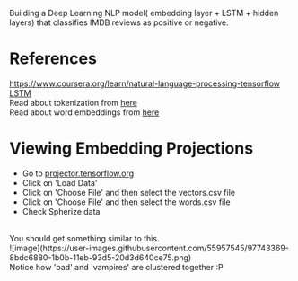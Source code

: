 Building a Deep Learning NLP  model( embedding layer + LSTM + hidden layers) that classifies IMDB reviews as positive or negative.
# References
https://www.coursera.org/learn/natural-language-processing-tensorflow<br>
[LSTM](https://www.youtube.com/watch?v=9TFnjJkfqmA&t=29s)<br>
Read about tokenization from [here](https://nlp.stanford.edu/IR-book/html/htmledition/tokenization-1.html)<br>
Read about word embeddings from [here](https://machinelearningmastery.com/what-are-word-embeddings)<br>

# Viewing Embedding Projections
- Go to [projector.tensorflow.org](http://projector.tensorflow.org/)
- Click on 'Load Data' 
- Click on 'Choose File' and then select the vectors.csv file
- Click on 'Choose File' and then select the words.csv file
- Check Spherize data
<br>
You should get something similar to this.<br>
![image](https://user-images.githubusercontent.com/55957545/97743369-8bdc6880-1b0b-11eb-93d5-20d3d640ce75.png)

<br>
Notice how 'bad' and 'vampires' are clustered together :P
